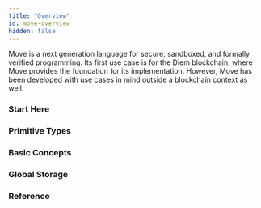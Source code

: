 ```yaml
---
title: "Overview"
id: move-overview
hidden: false
---
```

Move is a next generation language for secure, sandboxed, and formally verified programming. Its first use case is for
the Diem blockchain, where Move provides the foundation for its implementation. However, Move has been developed with
use cases in mind outside a blockchain context as well.

### Start Here

<CardsWrapper cardsPerRow={2}>
    <OverlayCard
        to="/docs/move/move-start-here/move-introduction"
        icon="img/introduction-to-move.svg"
        iconDark="img/introduction-to-move-dark.svg" 
        title="Introduction"
        description="Understand Move’s background, current status and architecture"
    />
    <OverlayCard
        to="/docs/move/move-start-here/move-modules-and-scripts"
        icon="img/modules-and-scripts.svg"
        iconDark="img/modules-and-scripts-dark.svg" 
        title="Modules and Scripts"
        description="Understand Move’s two different types of programs: Modules and Scripts"
    />
    <OverlayCard
        to="/docs/move/move-start-here/move-creating-coins"
        icon="img/diem-coin-sourcing.svg"
        iconDark="img/diem-coin-sourcing-dark.svg" 
        title="First Tutorial: Creating Coins"
        description="Play with Move directly as you create coins with the language"
    />
</CardsWrapper>

### Primitive Types

<CardsWrapper cardsPerRow={2}>
    <OverlayCard
        to="/docs/move/move-primitive-types/move-primitives-integers"
        icon="img/integers-bool.svg"
        iconDark="img/integers-bool-dark.svg" 
        title="Integers"
        description="Move supports three unsigned integer types: u8, u64, and u128"
    />
    <OverlayCard
        to="/docs/move/move-primitive-types/move-primitives-bool"
        icon="img/integers-bool.svg"
        iconDark="img/integers-bool-dark.svg" 
        title="Bool"
        description="Bool is Move's primitive type for boolean true and false values."
    />
    <OverlayCard
        to="/docs/move/move-primitive-types/move-primitives-address"
        icon="img/address.svg"
        iconDark="img/address-dark.svg" 
        title="Address"
        description="Address is a built-in type in Move that is used to represent locations
        in global storage"
    />
    <OverlayCard
        to="/docs/move/move-primitive-types/move-primitives-vector"
        icon="img/vector.svg"
        iconDark="img/vector-dark.svg" 
        title="Vector"
        description="Vector&lt;T&gt; is the only primitive collection type provided by Move"
    />
    <OverlayCard
        to="/docs/move/move-primitive-types/move-primitives-signer"
        icon="img/signer.svg"
        iconDark="img/signer-dark.svg" 
        title="Signer"
        description="Signer is a built-in Move resource type. A signer is a capability that
        allows the holder to act on behalf of a particular address"
    />
    <OverlayCard
        to="/docs/move/move-primitive-types/move-primitives-references"
        icon="img/move-references.svg"
        iconDark="img/move-references-dark.svg" 
        title="References"
        description="Move has two types of references: immutable &amp; and mutable."
    />
    <OverlayCard
        to="/docs/move/move-primitive-types/move-primitives-tuples-unit"
        icon="img/tuples.svg"
        iconDark="img/tuples-dark.svg" 
        title="Tuples and Unit"
        description="In order to support multiple return values, Move has tuple-like
        expressions. We can consider unit() to be an empty tuple"
    />
</CardsWrapper>

### Basic Concepts

<CardsWrapper cardsPerRow={2}>
    <OverlayCard
        to="/docs/move/move-basic-concepts/move-basics-variables"
        icon="img/local-variables-and-scopes.svg"
        iconDark="img/local-variables-and-scopes-dark.svg"
        title="Local Variables and Scopes" 
        description="Local variables in Move are lexically (statically) scoped"
    />
    <OverlayCard
        to="/docs/move/move-basic-concepts/move-basics-abort-assert"
        icon="img/abort-and-return.svg"
        iconDark="img/abort-and-return-dark.svg" 
        title="Abort &amp; Assert"
        description="return and abort are two control flow constructs that end execution, one for the current function and one for the entire transaction"
    />
    <OverlayCard
        to="/docs/move/move-basic-concepts/move-basics-conditionals"
        icon="img/conditionals.svg"
        iconDark="img/conditionals-dark.svg" 
        title="Conditionals" 
        description="An if expression specifies that some code should only be evaluated if a certain condition is true"
    />
    <OverlayCard
        to="/docs/move/move-basic-concepts/move-basics-loops"
        icon="img/loops.svg"
        iconDark="img/loops-dark.svg" 
        title="While and Loop"
        description="Move offers two constructs for looping: while and loop"
    />
    <OverlayCard
        to="/docs/move/move-basic-concepts/move-basics-functions"
        icon="img/functions.svg"
        iconDark="img/functions-dark.svg" 
        title="Functions" 
        description="Function syntax in Move is shared between module functions and script functions"
    />
    <OverlayCard
        to="/docs/move/move-basic-concepts/move-basics-structs-and-resources"
        icon="img/structs-and-resources.svg"
        iconDark="img/structs-and-resources-dark.svg"
        title="Structs and Resources" 
        description="A struct is a user-defined data structure containing typed fields. A resource is a kind of struct that cannot be copied and cannot be dropped"
    />
    <OverlayCard
        to="/docs/move/move-basic-concepts/move-basics-constants"
        icon="img/constants.svg"
        iconDark="img/constants-dark.svg" 
        title="Constants" 
        description="Constants are a way of giving a name to shared, static values inside of a module or script"
    />
    <OverlayCard
        to="/docs/move/move-basic-concepts/move-basics-generics"
        icon="img/generics.svg"
        iconDark="img/generics-dark.svg" 
        title="Generics" 
        description="Generics can be used to define functions and structs over different input data types"
    />
    <OverlayCard
        to="/docs/move/move-basic-concepts/move-basics-equality"
        icon="img/equality.svg"
        iconDark="img/equality-dark.svg" 
        title="Equality"
        description="Move supports two equality operations == and !="
    />
    <OverlayCard
        to="/docs/move/move-basic-concepts/move-basics-uses-aliases"
        icon="img/uses-and-aliases.svg"
        iconDark="img/uses-and-aliases-dark.svg" 
        title="Uses &amp; Aliases"
        description="The use syntax can be used to create aliases to members in othermodules"
    />
</CardsWrapper>

### Global Storage

<CardsWrapper cardsPerRow={2}>
    <OverlayCard
        to="/docs/move/move-global-storage/move-global-storage-structure"
        icon="img/intro-to-global-storage.svg"
        iconDark="img/intro-to-global-storage-dark.svg"
        title="Global Storage Structure"
        description="The purpose of Move programs is to read from and write to persistent global storage"
    />
    <OverlayCard
        to="/docs/move/move-global-storage/move-global-storage-operators"
        icon="img/intro-to-global-storage.svg"
        iconDark="img/intro-to-global-storage-dark.svg"
        title="Global Storage Operators"
        description="Move programs can create, delete, and update resources in global storage using five instructions"
    />
</CardsWrapper>

### Reference

<CardsWrapper cardsPerRow={2}>
    <OverlayCard
        to="/docs/move/move-reference/move-standard-library"
        icon="img/standard-library.svg"
        iconDark="img/standard-library-dark.svg"
        title="Standard Library"
        description="The Move standard library exposes interfaces that implement
        functionality on vectors, option types, error codes and fixed-point
        numbers"
    />
    <OverlayCard
        to="/docs/move/move-reference/move-coding-conventions"
        icon="img/coding-conventions.svg"
        iconDark="img/coding-conventions-dark.svg"
        title="Coding Conventions"
        description="There are basic coding conventions when writing Move code"
    />
</CardsWrapper>